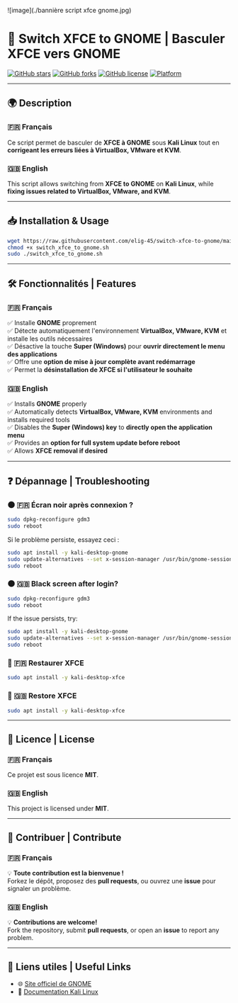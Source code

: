 ![image](./bannière script xfce gnome.jpg)

# 🚀 Switch XFCE to GNOME | Basculer XFCE vers GNOME

[![GitHub stars](https://img.shields.io/github/stars/elig-45/switch-xfce-to-gnome?style=social)](https://github.com/elig-45/switch-xfce-to-gnome/stargazers)
[![GitHub forks](https://img.shields.io/github/forks/elig-45/switch-xfce-to-gnome?style=social)](https://github.com/elig-45/switch-xfce-to-gnome/network/members)
[![GitHub license](https://img.shields.io/github/license/elig-45/switch-xfce-to-gnome)](https://github.com/elig-45/switch-xfce-to-gnome/blob/main/LICENSE)
[![Platform](https://img.shields.io/badge/platform-Kali%20Linux-blue)](https://www.kali.org/)

---

## 🌍 Description

### 🇫🇷 Français

Ce script permet de basculer de **XFCE à GNOME** sous **Kali Linux** tout en **corrigeant les erreurs liées à VirtualBox, VMware et KVM**.

### 🇬🇧 English

This script allows switching from **XFCE to GNOME** on **Kali Linux**, while **fixing issues related to VirtualBox, VMware, and KVM**.

---

## 📥 Installation & Usage

```bash
wget https://raw.githubusercontent.com/elig-45/switch-xfce-to-gnome/main/switch_xfce_to_gnome.sh
chmod +x switch_xfce_to_gnome.sh
sudo ./switch_xfce_to_gnome.sh
```

---

## 🛠 Fonctionnalités | Features

### 🇫🇷 Français
✅ Installe **GNOME** proprement  
✅ Détecte automatiquement l'environnement **VirtualBox, VMware, KVM** et installe les outils nécessaires  
✅ Désactive la touche **Super (Windows)** pour **ouvrir directement le menu des applications**  
✅ Offre une **option de mise à jour complète avant redémarrage**  
✅ Permet la **désinstallation de XFCE si l'utilisateur le souhaite**  

### 🇬🇧 English
✅ Installs **GNOME** properly  
✅ Automatically detects **VirtualBox, VMware, KVM** environments and installs required tools  
✅ Disables the **Super (Windows) key** to **directly open the application menu**  
✅ Provides an **option for full system update before reboot**  
✅ Allows **XFCE removal if desired**  

---

## ❓ Dépannage | Troubleshooting

### 🌑 🇫🇷 Écran noir après connexion ?  
```bash
sudo dpkg-reconfigure gdm3
sudo reboot
```

Si le problème persiste, essayez ceci :
```bash
sudo apt install -y kali-desktop-gnome
sudo update-alternatives --set x-session-manager /usr/bin/gnome-session
sudo reboot
```

### 🌑 🇬🇧 Black screen after login?  
```bash
sudo dpkg-reconfigure gdm3
sudo reboot
```

If the issue persists, try:
```bash
sudo apt install -y kali-desktop-gnome
sudo update-alternatives --set x-session-manager /usr/bin/gnome-session
sudo reboot
```

### 🔄 🇫🇷 Restaurer XFCE  
```bash
sudo apt install -y kali-desktop-xfce
```

### 🔄 🇬🇧 Restore XFCE  
```bash
sudo apt install -y kali-desktop-xfce
```

---

## 📜 Licence | License

### 🇫🇷 Français
Ce projet est sous licence **MIT**.

### 🇬🇧 English
This project is licensed under **MIT**.

---

## 📢 Contribuer | Contribute

### 🇫🇷 Français
💡 **Toute contribution est la bienvenue !**  
Forkez le dépôt, proposez des **pull requests**, ou ouvrez une **issue** pour signaler un problème.

### 🇬🇧 English
💡 **Contributions are welcome!**  
Fork the repository, submit **pull requests**, or open an **issue** to report any problem.

---

## 🔗 Liens utiles | Useful Links

- 🌐 [Site officiel de GNOME](https://www.gnome.org/)
- 📜 [Documentation Kali Linux](https://www.kali.org/docs/)
